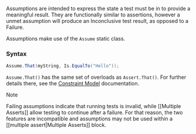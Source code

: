 Assumptions are intended to express the state a test must be in to provide a meaningful result. They are functionally similar to assertions, however a unmet assumption will produce an Inconclusive test result, as opposed to a Failure.

Assumptions make use of the `Assume` static class.

### Syntax

```csharp
Assume.That(myString, Is.EqualTo("Hello"));
```

`Assume.That()` has the same set of overloads as `Assert.That()`. For further details there, see the [Constraint Model](xref:constraintmodel) documentation.

> [!NOTE]
> Failing assumptions indicate that running tests is invalid,  while [[Multiple Asserts]] allow testing to continue after a failure. For that reason, the two features are incompatible and assumptions may not be used within a [[multiple assert|Multiple Asserts]] block.
